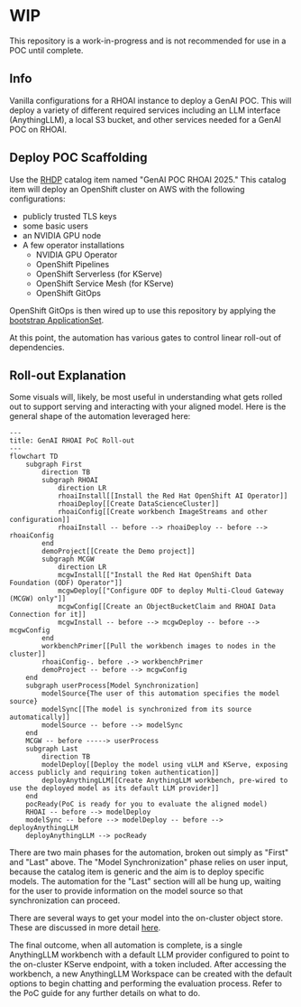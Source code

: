 # WIP

This repository is a work-in-progress and is not recommended for use in a POC until complete.

## Info

Vanilla configurations for a RHOAI instance to deploy a GenAI POC. This will deploy a variety of different required services including an LLM interface (AnythingLLM), a local S3 bucket, and other services needed for a GenAI POC on RHOAI.

## Deploy POC Scaffolding

Use the [RHDP](https://demo.redhat.com) catalog item named "GenAI POC RHOAI 2025." This catalog item will deploy an OpenShift cluster on AWS with the following configurations:
- publicly trusted TLS keys
- some basic users
- an NVIDIA GPU node
- A few operator installations
  - NVIDIA GPU Operator
  - OpenShift Pipelines
  - OpenShift Serverless (for KServe)
  - OpenShift Service Mesh (for KServe)
  - OpenShift GitOps

OpenShift GitOps is then wired up to use this repository by applying the [bootstrap ApplicationSet](basic-vanilla-poc/bootstrap/applicationset/applicationset-bootstrap.yaml).

At this point, the automation has various gates to control linear roll-out of dependencies.

## Roll-out Explanation

Some visuals will, likely, be most useful in understanding what gets rolled out to support serving and interacting with your aligned model. Here is the general shape of the automation leveraged here:

```mermaid
---
title: GenAI RHOAI PoC Roll-out
---
flowchart TD
    subgraph First
        direction TB
        subgraph RHOAI
            direction LR
            rhoaiInstall[[Install the Red Hat OpenShift AI Operator]]
            rhoaiDeploy[[Create DataScienceCluster]]
            rhoaiConfig[[Create workbench ImageStreams and other configuration]]
            rhoaiInstall -- before --> rhoaiDeploy -- before --> rhoaiConfig
        end
        demoProject[[Create the Demo project]]
        subgraph MCGW
            direction LR
            mcgwInstall[["Install the Red Hat OpenShift Data Foundation (ODF) Operator"]]
            mcgwDeploy[["Configure ODF to deploy Multi-Cloud Gateway (MCGW) only"]]
            mcgwConfig[[Create an ObjectBucketClaim and RHOAI Data Connection for it]]
            mcgwInstall -- before --> mcgwDeploy -- before --> mcgwConfig
        end
        workbenchPrimer[[Pull the workbench images to nodes in the cluster]]
        rhoaiConfig-. before .-> workbenchPrimer
        demoProject -- before --> mcgwConfig
    end
    subgraph userProcess[Model Synchronization]
        modelSource{The user of this automation specifies the model source}
        modelSync[[The model is synchronized from its source automatically]]
        modelSource -- before --> modelSync
    end
    MCGW -- before -----> userProcess
    subgraph Last
        direction TB
        modelDeploy[[Deploy the model using vLLM and KServe, exposing access publicly and requiring token authentication]]
        deployAnythingLLM[[Create AnythingLLM workbench, pre-wired to use the deployed model as its default LLM provider]]
    end
    pocReady(PoC is ready for you to evaluate the aligned model)
    RHOAI -- before --> modelDeploy
    modelSync -- before --> modelDeploy -- before --> deployAnythingLLM
    deployAnythingLLM --> pocReady
```

There are two main phases for the automation, broken out simply as "First" and "Last" above. The "Model Synchronization" phase relies on user input, because the catalog item is generic and the aim is to deploy specific models. The automation for the "Last" section will all be hung up, waiting for the user to provide information on the model source so that synchronization can proceed.

There are several ways to get your model into the on-cluster object store. These are discussed in more detail [here](/docs/model-upload/README.md).

The final outcome, when all automation is complete, is a single AnythingLLM workbench with a default LLM provider configured to point to the on-cluster KServe endpoint, with a token included. After accessing the workbench, a new AnythingLLM Workspace can be created with the default options to begin chatting and performing the evaluation process. Refer to the PoC guide for any further details on what to do.
